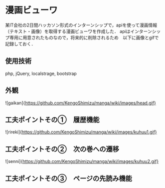 # 漫画ビューワ
某IT会社の2日間ハッカソン形式のインターンシップで，apiを使って漫画情報（テキスト・画像）を取得する漫画ビューワを作成した．
apiはインターンシップ専用に用意されたものなので，将来的に削除されるため　以下に画像とgifで記録しておく．
## 使用技術
php, jQuery, localstrage, bootstrap
## 外観
![gaikan]{https://github.com/KengoShimizu/manga/wiki/images/head.gif}
## 工夫ポイントその①　履歴機能
![rireki]{https://github.com/KengoShimizu/manga/wiki/images/kuhuu1.gif}
## 工夫ポイントその②　次の巻への遷移
![senni]{https://github.com/KengoShimizu/manga/wiki/images/kuhuu2.gif}
## 工夫ポイントその③　ページの先読み機能
